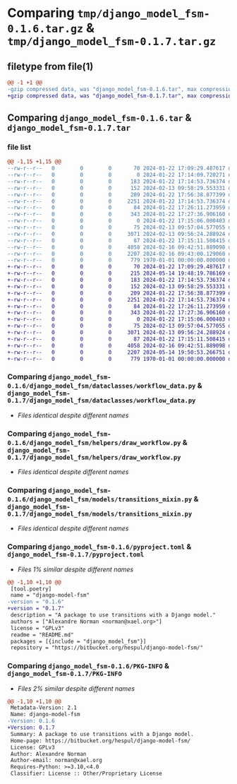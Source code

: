 # Comparing `tmp/django_model_fsm-0.1.6.tar.gz` & `tmp/django_model_fsm-0.1.7.tar.gz`

## filetype from file(1)

```diff
@@ -1 +1 @@
-gzip compressed data, was "django_model_fsm-0.1.6.tar", max compression
+gzip compressed data, was "django_model_fsm-0.1.7.tar", max compression
```

## Comparing `django_model_fsm-0.1.6.tar` & `django_model_fsm-0.1.7.tar`

### file list

```diff
@@ -1,15 +1,15 @@
--rw-r--r--   0        0        0       70 2024-01-22 17:09:29.487617 django_model_fsm-0.1.6/README.md
--rw-r--r--   0        0        0        0 2024-01-22 17:14:09.720271 django_model_fsm-0.1.6/django_model_fsm/__init__.py
--rw-r--r--   0        0        0      183 2024-01-22 17:14:53.736374 django_model_fsm-0.1.6/django_model_fsm/dataclasses/__init__.py
--rw-r--r--   0        0        0      152 2024-02-13 09:58:29.553331 django_model_fsm-0.1.6/django_model_fsm/dataclasses/state_data.py
--rw-r--r--   0        0        0      209 2024-01-22 17:56:38.877399 django_model_fsm-0.1.6/django_model_fsm/dataclasses/trigger_data.py
--rw-r--r--   0        0        0     2251 2024-01-22 17:14:53.736374 django_model_fsm-0.1.6/django_model_fsm/dataclasses/workflow_data.py
--rw-r--r--   0        0        0       84 2024-01-22 17:26:11.273959 django_model_fsm-0.1.6/django_model_fsm/fields/__init__.py
--rw-r--r--   0        0        0      343 2024-01-22 17:27:36.906160 django_model_fsm-0.1.6/django_model_fsm/fields/transition_field.py
--rw-r--r--   0        0        0        0 2024-01-22 17:15:06.000403 django_model_fsm-0.1.6/django_model_fsm/forms/__init__.py
--rw-r--r--   0        0        0       75 2024-02-13 09:57:04.577055 django_model_fsm-0.1.6/django_model_fsm/helpers/__init__.py
--rw-r--r--   0        0        0     3071 2024-02-13 09:56:24.288924 django_model_fsm-0.1.6/django_model_fsm/helpers/draw_workflow.py
--rw-r--r--   0        0        0       87 2024-01-22 17:15:11.508415 django_model_fsm-0.1.6/django_model_fsm/models/__init__.py
--rw-r--r--   0        0        0     4058 2024-02-16 09:42:51.889098 django_model_fsm-0.1.6/django_model_fsm/models/transitions_mixin.py
--rw-r--r--   0        0        0     2207 2024-02-16 09:43:00.129060 django_model_fsm-0.1.6/pyproject.toml
--rw-r--r--   0        0        0      779 1970-01-01 00:00:00.000000 django_model_fsm-0.1.6/PKG-INFO
+-rw-r--r--   0        0        0       70 2024-01-22 17:09:29.487617 django_model_fsm-0.1.7/README.md
+-rw-r--r--   0        0        0      215 2024-05-14 19:48:19.786169 django_model_fsm-0.1.7/django_model_fsm/__init__.py
+-rw-r--r--   0        0        0      183 2024-01-22 17:14:53.736374 django_model_fsm-0.1.7/django_model_fsm/dataclasses/__init__.py
+-rw-r--r--   0        0        0      152 2024-02-13 09:58:29.553331 django_model_fsm-0.1.7/django_model_fsm/dataclasses/state_data.py
+-rw-r--r--   0        0        0      209 2024-01-22 17:56:38.877399 django_model_fsm-0.1.7/django_model_fsm/dataclasses/trigger_data.py
+-rw-r--r--   0        0        0     2251 2024-01-22 17:14:53.736374 django_model_fsm-0.1.7/django_model_fsm/dataclasses/workflow_data.py
+-rw-r--r--   0        0        0       84 2024-01-22 17:26:11.273959 django_model_fsm-0.1.7/django_model_fsm/fields/__init__.py
+-rw-r--r--   0        0        0      343 2024-01-22 17:27:36.906160 django_model_fsm-0.1.7/django_model_fsm/fields/transition_field.py
+-rw-r--r--   0        0        0        0 2024-01-22 17:15:06.000403 django_model_fsm-0.1.7/django_model_fsm/forms/__init__.py
+-rw-r--r--   0        0        0       75 2024-02-13 09:57:04.577055 django_model_fsm-0.1.7/django_model_fsm/helpers/__init__.py
+-rw-r--r--   0        0        0     3071 2024-02-13 09:56:24.288924 django_model_fsm-0.1.7/django_model_fsm/helpers/draw_workflow.py
+-rw-r--r--   0        0        0       87 2024-01-22 17:15:11.508415 django_model_fsm-0.1.7/django_model_fsm/models/__init__.py
+-rw-r--r--   0        0        0     4058 2024-02-16 09:42:51.889098 django_model_fsm-0.1.7/django_model_fsm/models/transitions_mixin.py
+-rw-r--r--   0        0        0     2207 2024-05-14 19:50:53.266751 django_model_fsm-0.1.7/pyproject.toml
+-rw-r--r--   0        0        0      779 1970-01-01 00:00:00.000000 django_model_fsm-0.1.7/PKG-INFO
```

### Comparing `django_model_fsm-0.1.6/django_model_fsm/dataclasses/workflow_data.py` & `django_model_fsm-0.1.7/django_model_fsm/dataclasses/workflow_data.py`

 * *Files identical despite different names*

### Comparing `django_model_fsm-0.1.6/django_model_fsm/helpers/draw_workflow.py` & `django_model_fsm-0.1.7/django_model_fsm/helpers/draw_workflow.py`

 * *Files identical despite different names*

### Comparing `django_model_fsm-0.1.6/django_model_fsm/models/transitions_mixin.py` & `django_model_fsm-0.1.7/django_model_fsm/models/transitions_mixin.py`

 * *Files identical despite different names*

### Comparing `django_model_fsm-0.1.6/pyproject.toml` & `django_model_fsm-0.1.7/pyproject.toml`

 * *Files 1% similar despite different names*

```diff
@@ -1,10 +1,10 @@
 [tool.poetry]
 name = "django-model-fsm"
-version = "0.1.6"
+version = "0.1.7"
 description = "A package to use transitions with a Django model."
 authors = ["Alexandre Norman <norman@xael.org>"]
 license = "GPLv3"
 readme = "README.md"
 packages = [{include = "django_model_fsm"}]    
 repository = "https://bitbucket.org/hespul/django-model-fsm/"
```

### Comparing `django_model_fsm-0.1.6/PKG-INFO` & `django_model_fsm-0.1.7/PKG-INFO`

 * *Files 2% similar despite different names*

```diff
@@ -1,10 +1,10 @@
 Metadata-Version: 2.1
 Name: django-model-fsm
-Version: 0.1.6
+Version: 0.1.7
 Summary: A package to use transitions with a Django model.
 Home-page: https://bitbucket.org/hespul/django-model-fsm/
 License: GPLv3
 Author: Alexandre Norman
 Author-email: norman@xael.org
 Requires-Python: >=3.10,<4.0
 Classifier: License :: Other/Proprietary License
```

